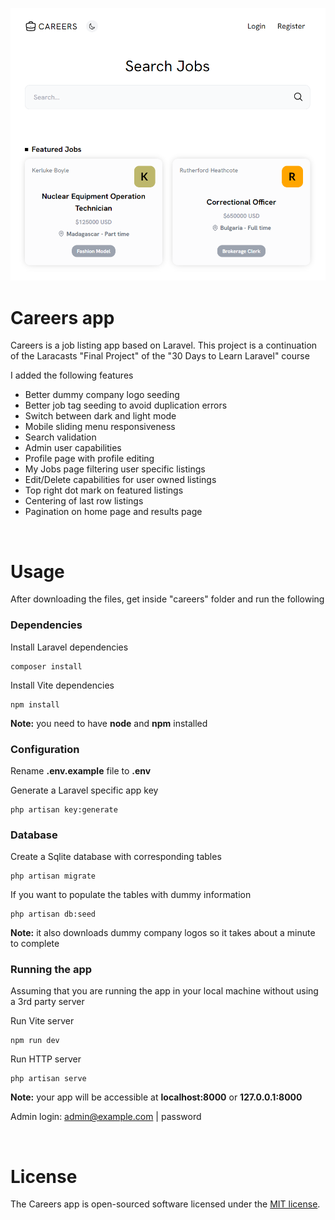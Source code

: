![Carrers app](screenshot.png)

# Careers app

Careers is a job listing app based on Laravel. This project is a continuation of the Laracasts "Final Project" of the "30 Days to Learn Laravel" course

I added the following features

- Better dummy company logo seeding
- Better job tag seeding to avoid duplication errors
- Switch between dark and light mode
- Mobile sliding menu responsiveness
- Search validation
- Admin user capabilities
- Profile page with profile editing
- My Jobs page filtering user specific listings
- Edit/Delete capabilities for user owned listings
- Top right dot mark on featured listings
- Centering of last row listings
- Pagination on home page and results page

<br />

# Usage

After downloading the files, get inside "careers" folder and run the following 

### Dependencies
Install Laravel dependencies
```
composer install
```

Install Vite dependencies
```
npm install
```
**Note:** you need to have **node** and **npm** installed

### Configuration
Rename **.env.example** file to **.env**

Generate a Laravel specific app key
```
php artisan key:generate
```

### Database
Create a Sqlite database with corresponding tables
```
php artisan migrate
```

If you want to populate the tables with dummy information
```
php artisan db:seed
```
**Note:** it also downloads dummy company logos so it takes about a minute to complete

### Running the app
Assuming that you are running the app in your local machine without using a 3rd party server

Run Vite server
```
npm run dev
```

Run HTTP server

```
php artisan serve
```
**Note:** your app will be accessible at **localhost:8000** or **127.0.0.1:8000**

Admin login: admin@example.com | password

<br />

# License

The Careers app is open-sourced software licensed under the [MIT license](https://opensource.org/licenses/MIT).
